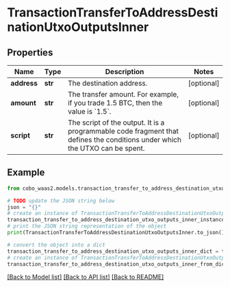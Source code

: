 # TransactionTransferToAddressDestinationUtxoOutputsInner


## Properties

Name | Type | Description | Notes
------------ | ------------- | ------------- | -------------
**address** | **str** | The destination address. | [optional] 
**amount** | **str** | The transfer amount. For example, if you trade 1.5 BTC, then the value is &#x60;1.5&#x60;.  | [optional] 
**script** | **str** | The script of the output. It is a programmable code fragment that defines the conditions under which the UTXO can be spent. | [optional] 

## Example

```python
from cobo_waas2.models.transaction_transfer_to_address_destination_utxo_outputs_inner import TransactionTransferToAddressDestinationUtxoOutputsInner

# TODO update the JSON string below
json = "{}"
# create an instance of TransactionTransferToAddressDestinationUtxoOutputsInner from a JSON string
transaction_transfer_to_address_destination_utxo_outputs_inner_instance = TransactionTransferToAddressDestinationUtxoOutputsInner.from_json(json)
# print the JSON string representation of the object
print(TransactionTransferToAddressDestinationUtxoOutputsInner.to_json())

# convert the object into a dict
transaction_transfer_to_address_destination_utxo_outputs_inner_dict = transaction_transfer_to_address_destination_utxo_outputs_inner_instance.to_dict()
# create an instance of TransactionTransferToAddressDestinationUtxoOutputsInner from a dict
transaction_transfer_to_address_destination_utxo_outputs_inner_from_dict = TransactionTransferToAddressDestinationUtxoOutputsInner.from_dict(transaction_transfer_to_address_destination_utxo_outputs_inner_dict)
```
[[Back to Model list]](../README.md#documentation-for-models) [[Back to API list]](../README.md#documentation-for-api-endpoints) [[Back to README]](../README.md)


